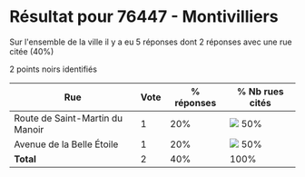 # Résultat pour 76447 - Montivilliers

Sur l'ensemble de la ville il y a eu 5 réponses dont 2 réponses avec une rue citée (40%)

2 points noirs identifiés

| Rue | Vote | % réponses | % Nb rues cités|
|-----|------|------------|----------------|
| Route de Saint-Martin du Manoir | 1 | 20% | <img src="../../img/bar_50.gif" />&nbsp;50%|
| Avenue de la Belle Étoile | 1 | 20% | <img src="../../img/bar_50.gif" />&nbsp;50%|
| **Total** | 2 | 40% | 100%|
